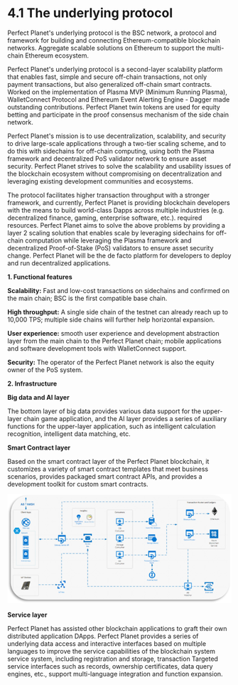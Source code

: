 # 4.1 The underlying protocol

Perfect Planet's underlying protocol is the BSC network, a protocol and framework for building and connecting Ethereum-compatible blockchain networks. Aggregate scalable solutions on Ethereum to support the multi-chain Ethereum ecosystem.

Perfect Planet's underlying protocol is a second-layer scalability platform that enables fast, simple and secure off-chain transactions, not only payment transactions, but also generalized off-chain smart contracts. Worked on the implementation of Plasma MVP (Minimum Running Plasma), WalletConnect Protocol and Ethereum Event Alerting Engine - Dagger made outstanding contributions. Perfect Planet twin tokens are used for equity betting and participate in the proof consensus mechanism of the side chain network.

Perfect Planet's mission is to use decentralization, scalability, and security to drive large-scale applications through a two-tier scaling scheme, and to do this with sidechains for off-chain computing, using both the Plasma framework and decentralized PoS validator network to ensure asset security. Perfect Planet strives to solve the scalability and usability issues of the blockchain ecosystem without compromising on decentralization and leveraging existing development communities and ecosystems.

The protocol facilitates higher transaction throughput with a stronger framework, and currently, Perfect Planet is providing blockchain developers with the means to build world-class Dapps across multiple industries (e.g. decentralized finance, gaming, enterprise software, etc.). required resources. Perfect Planet aims to solve the above problems by providing a layer 2 scaling solution that enables scale by leveraging sidechains for off-chain computation while leveraging the Plasma framework and decentralized Proof-of-Stake (PoS) validators to ensure asset security change. Perfect Planet will be the de facto platform for developers to deploy and run decentralized applications.

**1. Functional features**

**Scalability:** Fast and low-cost transactions on sidechains and confirmed on the main chain; BSC is the first compatible base chain.

**High throughput:** A single side chain of the testnet can already reach up to 10,000 TPS; multiple side chains will further help horizontal expansion.

**User experience:** smooth user experience and development abstraction layer from the main chain to the Perfect Planet chain; mobile applications and software development tools with WalletConnect support.

**Security:** The operator of the Perfect Planet network is also the equity owner of the PoS system.

**2. Infrastructure**

**Big data and AI layer**

The bottom layer of big data provides various data support for the upper-layer chain game application, and the AI ​​layer provides a series of auxiliary functions for the upper-layer application, such as intelligent calculation recognition, intelligent data matching, etc.

**Smart Contract layer**

Based on the smart contract layer of the Perfect Planet blockchain, it customizes a variety of smart contract templates that meet business scenarios, provides packaged smart contract APIs, and provides a development toolkit for custom smart contracts.

![](<../../.gitbook/assets/image (5).png>)

**Service layer**

Perfect Planet has assisted other blockchain applications to graft their own distributed application DApps. Perfect Planet provides a series of underlying data access and interactive interfaces based on multiple languages ​​to improve the service capabilities of the blockchain system service system, including registration and storage, transaction Targeted service interfaces such as records, ownership certificates, data query engines, etc., support multi-language integration and function expansion.
